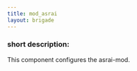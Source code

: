 ```yaml
---
title: mod_asrai
layout: brigade
---
```


### short description:
This component configures the asrai-mod.
